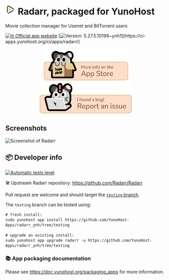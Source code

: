 <!--
N.B.: This README was automatically generated by <https://github.com/YunoHost/apps_tools/blob/main/readme_generator>
It shall NOT be edited by hand.
-->

<h1>
  <img src="https://raw.githubusercontent.com/YunoHost/apps/main/logos/radarr.png" width="32px" alt="Logo of Radarr">
  Radarr, packaged for YunoHost
</h1>

Movie collection manager for Usenet and BitTorrent users

[![🌐 Official app website](https://img.shields.io/badge/Official_app_website-darkgreen?style=for-the-badge)](https://radarr.video)
[![Version: 5.27.5.10198~ynh1](https://img.shields.io/badge/Version-5.27.5.10198~ynh1-rgb(18,138,11)?style=for-the-badge)](https://ci-apps.yunohost.org/ci/apps/radarr/)

<div align="center">
<a href="https://apps.yunohost.org/app/radarr"><img height="100px" src="https://github.com/YunoHost/yunohost-artwork/raw/refs/heads/main/badges/neopossum-badges/badge_more_info_on_the_appstore.svg"/></a>
<a href="https://github.com/YunoHost-Apps/radarr_ynh/issues"><img height="100px" src="https://github.com/YunoHost/yunohost-artwork/raw/refs/heads/main/badges/neopossum-badges/badge_report_an_issue.svg"/></a>
</div>


## Screenshots
![Screenshot of Radarr](./doc/screenshots/screenshot.jpg)

## 📦 Developer info

[![Automatic tests level](https://apps.yunohost.org/badge/cilevel/radarr)](https://ci-apps.yunohost.org/ci/apps/radarr/)

🛠️ Upstream Radarr repository: <https://github.com/Radarr/Radarr>

Pull request are welcome and should target the [`testing` branch](https://github.com/YunoHost-Apps/radarr_ynh/tree/testing).

The `testing` branch can be tested using:
```
# fresh install:
sudo yunohost app install https://github.com/YunoHost-Apps/radarr_ynh/tree/testing

# upgrade an existing install:
sudo yunohost app upgrade radarr -u https://github.com/YunoHost-Apps/radarr_ynh/tree/testing
```

### 📚 App packaging documentation

Please see <https://doc.yunohost.org/packaging_apps> for more information.